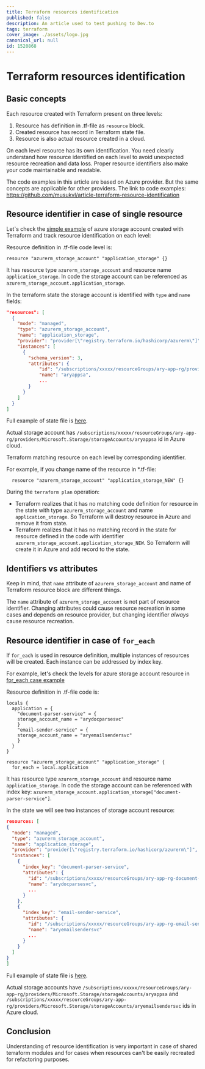 ```yaml
---
title: Terraform resources identification
published: false
description: An article used to test pushing to Dev.to
tags: terraform
cover_image: ./assets/logo.jpg
canonical_url: null
id: 1520868
---
```


# Terraform resources identification

## Basic concepts

Each resource created with Terraform present on three levels:

1. Resource has definition in .tf-file as `resource` block.
2. Created resource has record in Terraform state file.
3. Resource is also actual resource created in a cloud.

On each level resource has its own identification. 
You need clearly understand how resource identified on each level to avoid unexpected resource recreation and data loss.
Proper resource identifiers also make your code maintainable and readable.

The code examples in this article are based on Azure provider. But the same concepts are applicable for other providers.
The link to code examples: https://github.com/musukvl/article-terraform-resource-identification

## Resource identifier in case of single resource

Let`s check the [simple example](https://github.com/musukvl/article-terraform-resource-identification/blob/master/001-basic-example/main.tf) of azure storage account created with Terraform and track resource identification on each level:

Resource definition in .tf-file code level is:

```hcl
resource "azurerm_storage_account" "application_storage" {}
```

It has resource type `azurerm_storage_account` and resource name `application_storage`. In code the storage account can be referenced as  `azurerm_storage_account.application_storage`.

In the terraform state the storage account is identified with `type` and `name` fields:

```json
"resources": [
  {
    "mode": "managed",
    "type": "azurerm_storage_account",
    "name": "application_storage",
    "provider": "provider[\"registry.terraform.io/hashicorp/azurerm\"]",
    "instances": [
      {
        "schema_version": 3,
        "attributes": {
            "id": "/subscriptions/xxxxx/resourceGroups/ary-app-rg/providers/Microsoft.Storage/storageAccounts/aryappsa",
            "name": "aryappsa",
            ...
        }  
      }
    ] 
  } 
]           
```
Full example of state file is [here](https://github.com/musukvl/article-terraform-resource-identification/blob/master/001-basic-example/terraform.tfstate.json).

Actual storage account has `/subscriptions/xxxxx/resourceGroups/ary-app-rg/providers/Microsoft.Storage/storageAccounts/aryappsa` id in Azure cloud.   

Terraform matching resource on each level by corresponding identifier. 

For example, if you change name of the resource in *.tf-file:

```hcl
  resource "azurerm_storage_account" "application_storage_NEW" {}
```

During the `terraform plan` operation:

* Terraform realizes that it has no matching code definition for resource in the state with type `azurerm_storage_account` and name `application_storage`. So Terraform will destroy resource in Azure and remove it from state.
* Terraform realizes that it has no matching record in the state for resource defined in the code with identifier `azurerm_storage_account.application_storage_NEW`. So Terraform will create it in Azure and add record to the state.

## Identifiers vs attributes

Keep in mind, that `name` attribute of `azurerm_storage_account` and name of Terraform resource block are different things. 

The `name` attribute of `azurerm_storage_account` is not part of resource identifier. 
Changing attributes could cause resource recreation in some cases and depends on resource provider, but changing identifier *always* cause resource recreation.


## Resource identifier in case of `for_each`
If `for_each` is used in resource definition, multiple instances of resources will be created. Each instance can be addressed by index key.

For example, let's check the levels for azure storage account resource in [for_each case example](https://github.com/musukvl/article-terraform-resource-identification/blob/master/002-for_each/main.tf)

Resource definition in .tf-file code is:

```hcl
locals {
  application = {
    "document-parser-service" = {
    storage_account_name = "arydocparsesvc"
    }
    "email-sender-service" = {
    storage_account_name = "aryemailsendersvc"
    }
  }
}

resource "azurerm_storage_account" "application_storage" {
  for_each = local.application
```

It has resource type `azurerm_storage_account` and resource name `application_storage`. In code the storage account can be referenced with index key:  `azurerm_storage_account.application_storage["document-parser-service"]`.

In the state we will see two instances of storage account resource:

```json
resources: [
{
  "mode": "managed",
  "type": "azurerm_storage_account",
  "name": "application_storage",
  "provider": "provider[\"registry.terraform.io/hashicorp/azurerm\"]",
  "instances": [
    {
      "index_key": "document-parser-service",
      "attributes": {
        "id": "/subscriptions/xxxxx/resourceGroups/ary-app-rg-document-parser-service/providers/Microsoft.Storage/storageAccounts/arydocparsesvc",
        "name": "arydocparsesvc",
        ...
      }
    },
    {
      "index_key": "email-sender-service",
      "attributes": {
        "id": "/subscriptions/xxxxx/resourceGroups/ary-app-rg-email-sender-service/providers/Microsoft.Storage/storageAccounts/aryemailsendersvc",
        "name": "aryemailsendersvc"            
        ...
      }
    }        
  ]
}
]
``` 

Full example of state file is [here](https://github.com/musukvl/article-terraform-resource-identification/blob/master/002-for_each/terraform.tfstate.json).

Actual storage accounts have `/subscriptions/xxxxx/resourceGroups/ary-app-rg/providers/Microsoft.Storage/storageAccounts/aryappsa` and `/subscriptions/xxxxx/resourceGroups/ary-app-rg/providers/Microsoft.Storage/storageAccounts/aryemailsendersvc` ids in Azure cloud.


## Conclusion

Understanding of resource identification is very important in case of shared terraform modules and for cases when resources can't be easily recreated for refactoring purposes. 
